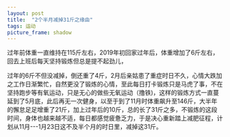 ```yaml
---
layout: post
title:  "2个半月减掉31斤之缘由"
tags: 运动
picture_frame: shadow  
---
```


过年前体重一直维持在115斤左右，2019年初回家过年后，体重增加了6斤左右，回去上班后每天坚持锻炼但总是提不起劲儿，
<!--more-->


过年的6斤不但没减掉，倒还重了4斤，2月后亲姑患了重症时日不久，心情大跌加之工作日渐繁忙，自然更没了锻炼的心情，至此每日打卡锻炼只是马虎了事，不在坚持跑步等有氧运动，只是无心的做些无氧运动（撸铁)，这样的锻炼方式一直蔓延到了5月底，此后再无一次健身，以至于到了11月时体重飙升至146斤，大半年的懈怠足足增重了21斤，加上过年后的10斤，总的长了31斤之多，不锻炼的这段时间，身体也越来越不适，每日都感觉疲惫乏力，于是决心重新踏上减肥征程，计划从11月---1月23日这不及半个月的时日里，减掉这31斤。



